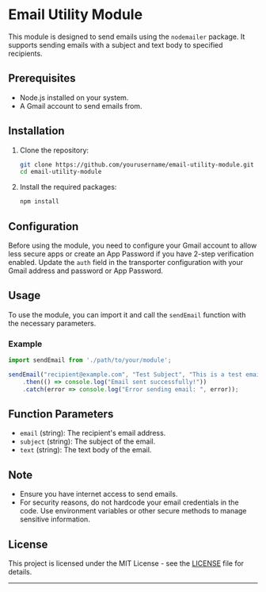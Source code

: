 # Email Utility Module

This module is designed to send emails using the `nodemailer` package. It supports sending emails with a subject and text body to specified recipients.

## Prerequisites

- Node.js installed on your system.
- A Gmail account to send emails from.

## Installation

1. Clone the repository:

    ```bash
    git clone https://github.com/yourusername/email-utility-module.git
    cd email-utility-module
    ```

2. Install the required packages:

    ```bash
    npm install
    ```

## Configuration

Before using the module, you need to configure your Gmail account to allow less secure apps or create an App Password if you have 2-step verification enabled. Update the `auth` field in the transporter configuration with your Gmail address and password or App Password.

## Usage

To use the module, you can import it and call the `sendEmail` function with the necessary parameters.

### Example

```javascript
import sendEmail from './path/to/your/module';

sendEmail("recipient@example.com", "Test Subject", "This is a test email.")
    .then(() => console.log("Email sent successfully!"))
    .catch(error => console.log("Error sending email: ", error));
```
## Function Parameters

- `email` (string): The recipient's email address.
- `subject` (string): The subject of the email.
- `text` (string): The text body of the email.

## Note

- Ensure you have internet access to send emails.
- For security reasons, do not hardcode your email credentials in the code. Use environment variables or other secure methods to manage sensitive information.

## License

This project is licensed under the MIT License - see the [LICENSE](LICENSE) file for details.

---

